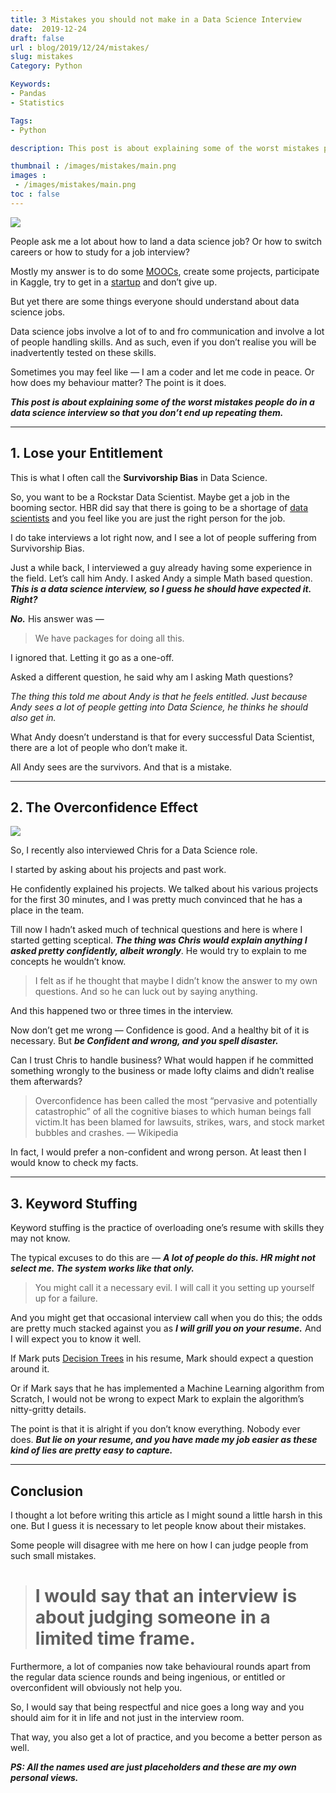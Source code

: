 ```yaml
---
title: 3 Mistakes you should not make in a Data Science Interview
date:  2019-12-24
draft: false
url : blog/2019/12/24/mistakes/
slug: mistakes
Category: Python

Keywords:
- Pandas
- Statistics

Tags: 
- Python

description: This post is about explaining some of the worst mistakes people do in a data science interview so that you don’t end up repeating them

thumbnail : /images/mistakes/main.png
images :
 - /images/mistakes/main.png
toc : false
---
```


![](/images/mistakes/main.png)

People ask me a lot about how to land a data science job? Or how to switch careers or how to study for a job interview?

Mostly my answer is to do some [MOOCs](https://towardsdatascience.com/how-did-i-learn-data-science-d5f7fc477997), create some projects, participate in Kaggle, try to get in a [startup](https://towardsdatascience.com/how-did-i-start-with-data-science-3f4de6b501b0) and don’t give up.

But yet there are some things everyone should understand about data science jobs.

Data science jobs involve a lot of to and fro communication and involve a lot of people handling skills. And as such, even if you don’t realise you will be inadvertently tested on these skills.

Sometimes you may feel like — I am a coder and let me code in peace. Or how does my behaviour matter? The point is it does.

***This post is about explaining some of the worst mistakes people do in a data science interview so that you don’t end up repeating them.***

---

## 1. Lose your Entitlement

This is what I often call the **Survivorship Bias** in Data Science.

So, you want to be a Rockstar Data Scientist. Maybe get a job in the booming sector. HBR did say that there is going to be a shortage of [data scientists](https://towardsdatascience.com/data-scientist-is-it-the-sexiest-job-of-the-21st-century-35a5bf409363) and you feel like you are just the right person for the job.

I do take interviews a lot right now, and I see a lot of people suffering from Survivorship Bias.

Just a while back, I interviewed a guy already having some experience in the field. Let’s call him Andy. I asked Andy a simple Math based question. ***This is a data science interview, so I guess he should have expected it. Right?***

***No.*** His answer was —

> We have packages for doing all this.

I ignored that. Letting it go as a one-off.

Asked a different question, he said why am I asking Math questions?

*The thing this told me about Andy is that he feels entitled. Just because Andy sees a lot of people getting into Data Science, he thinks he should also get in.*

What Andy doesn’t understand is that for every successful Data Scientist, there are a lot of people who don’t make it.

All Andy sees are the survivors. And that is a mistake.

---

## 2. The Overconfidence Effect

![](/images/mistakes/0.png)

So, I recently also interviewed Chris for a Data Science role.

I started by asking about his projects and past work.

He confidently explained his projects. We talked about his various projects for the first 30 minutes, and I was pretty much convinced that he has a place in the team.

Till now I hadn’t asked much of technical questions and here is where I started getting sceptical. ***The thing was Chris would explain anything I asked pretty confidently, albeit wrongly***. He would try to explain to me concepts he wouldn’t know.

> I felt as if he thought that maybe I didn’t know the answer to my own questions. And so he can luck out by saying anything.

And this happened two or three times in the interview.

Now don’t get me wrong — Confidence is good. And a healthy bit of it is necessary. But ***be Confident and wrong, and you spell disaster.***

Can I trust Chris to handle business? What would happen if he committed something wrongly to the business or made lofty claims and didn’t realise them afterwards?

> Overconfidence has been called the most “pervasive and potentially catastrophic” of all the cognitive biases to which human beings fall victim.It has been blamed for lawsuits, strikes, wars, and stock market bubbles and crashes. — Wikipedia

In fact, I would prefer a non-confident and wrong person. At least then I would know to check my facts.

---

## 3. Keyword Stuffing

Keyword stuffing is the practice of overloading one’s resume with skills they may not know.

The typical excuses to do this are — ***A lot of people do this. HR might not select me. The system works like that only.***

>  You might call it a necessary evil. I will call it you setting up yourself up for a failure.

And you might get that occasional interview call when you do this; the odds are pretty much stacked against you as ***I will grill you on your resume.*** And I will expect you to know it well.

If Mark puts [Decision Trees](https://towardsdatascience.com/the-simple-math-behind-3-decision-tree-splitting-criterions-85d4de2a75fe) in his resume, Mark should expect a question around it.

Or if Mark says that he has implemented a Machine Learning algorithm from Scratch, I would not be wrong to expect Mark to explain the algorithm’s nitty-gritty details.

The point is that it is alright if you don’t know everything. Nobody ever does. ***But lie on your resume, and you have made my job easier as these kind of lies are pretty easy to capture.***

---

## Conclusion

I thought a lot before writing this article as I might sound a little harsh in this one. But I guess it is necessary to let people know about their mistakes.

Some people will disagree with me here on how I can judge people from such small mistakes.
> # I would say that an interview is about judging someone in a limited time frame.

Furthermore, a lot of companies now take behavioural rounds apart from the regular data science rounds and being ingenious, or entitled or overconfident will obviously not help you.

So, I would say that being respectful and nice goes a long way and you should aim for it in life and not just in the interview room.

That way, you also get a lot of practice, and you become a better person as well.

***PS: All the names used are just placeholders and these are my own personal views.***
